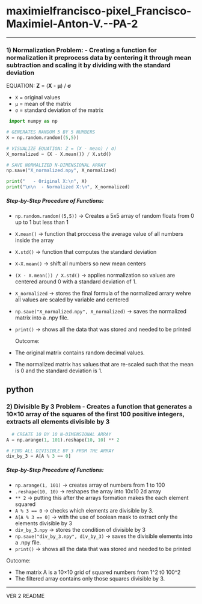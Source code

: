 # maximielfrancisco-pixel_Francisco-Maximiel-Anton-V.--PA-2
------
### 1) Normalization Problem:  - Creating a function for normalization it preprocess data by centering it through mean subtraction and scaling it by dividing with the standard deviation

EQUATION: **Z** = (**X** - **μ**) / **σ**
- `X` = original values
- `μ` = mean of the matrix
- `σ` = standard deviation of the matrix


```python
 import numpy as np

# GENERATES RANDOM 5 BY 5 NUMBERS
X = np.random.random((5,5))

# VISUALIZE EQUATION: Z = (X - mean) / σ)
X_normalized = (X - X.mean()) / X.std()

# SAVE NORMALIZED N-DIMENSIONAL ARRAY
np.save("X_normalized.npy", X_normalized)

print("   - Original X:\n", X) 
print("\n\n  - Normalized X:\n", X_normalized)

```
##### Step-by-Step Procedure of Functions:
- `np.random.random((5,5))` → Creates a 5x5 array of random floats from 0 up to 1 but less than 1
- `X.mean()` → function that proccess the average value of all numbers inside the array
- `X.std()` → function that computes the standard deviation
- `X-X.mean()` →  shift all numbers so new mean centers
- `(X - X.mean()) / X.std()` → applies normalization so values are centered around 0 with a standard deviation of 1.
- `X_normalized` → stores the final formula of the normalized arrary wehre all values are scaled by variable and centered
- `np.save("X_normalized.npy", X_normalized)` → saves the normalized matrix into a .npy file.
- `print()` → shows all the data that was stored and needed to be printed

  Outcome:
- The original matrix contains random decimal values.
- The normalized matrix has values that are re-scaled such that the mean is 0 and the standard deviation is 1.

python
------
### 2) Divisible By 3 Problem - Creates a function that generates a 10×10 array of the squares of the first 100 positive integers, extracts all elements divisible by 3

```python
  # CREATE 10 BY 10 N-DIMENSIONAL ARRAY 
A = np.arange(1, 101).reshape(10, 10) ** 2

# FIND ALL DIVISIBLE BY 3 FROM THE ARRAY
div_by_3 = A[A % 3 == 0]
```
##### Step-by-Step Procedure of Functions:
- `np.arange(1, 101)` → creates array of numbers from 1 to 100 
- `.reshape(10, 10)` → reshapes the array into 10x10 2d array 
- `** 2` → putting this after the arrays formation makes the each element squared
- `A % 3 == 0` → checks which elements are divisible by 3.
- `A[A % 3 == 0]` → with the use of boolean mask to extract only the elements divisible by 3
- `div_by_3.npy` → stores the condition of divisible by 3
- `np.save("div_by_3.npy", div_by_3)` → saves the divisible elements into a .npy file.
- `print()` → shows all the data that was stored and needed to be printed

 Outcome:
- The matrix A is a 10×10 grid of squared numbers from 1^2 t0 100^2
- The filtered array contains only those squares divisible by 3.
------
VER 2 README
